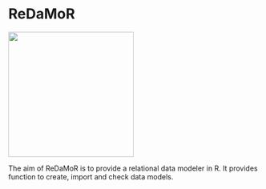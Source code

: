 <!----------------------------------------------------------------------------->
<!----------------------------------------------------------------------------->
# ReDaMoR

<img src="https://github.com/patzaw/ReDaMoR/raw/master/supp/logo/ReDaMoR.png" width="250px" />

The aim of ReDaMoR is to provide a relational data modeler in R.
It provides function to create, import and check data models.

